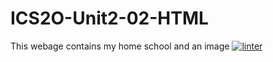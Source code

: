 # ICS2O-Unit2-02-HTML
This webage contains my home school and an image
[![linter](https://github.com/Hafsa-Woyessa/ICS2O-Unit2-02-HTML/workflows/linter/badge.svg)](https://github.com/marketplace/actions/super-linter)
